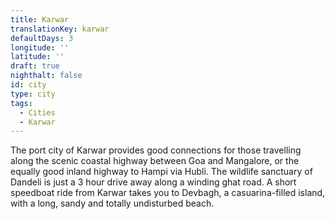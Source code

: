 ```yaml
---
title: Karwar
translationKey: karwar
defaultDays: 3
longitude: ''
latitude: ''
draft: true
nighthalt: false
id: city
type: city
tags:
  - Cities
  - Karwar
---
```

The port city of Karwar provides good connections for those travelling along the scenic coastal highway between Goa and Mangalore, or the equally good inland highway to Hampi via Hubli. The wildlife sanctuary of Dandeli is just a 3 hour drive away along a winding ghat road. A short speedboat ride from Karwar takes you to Devbagh, a casuarina-filled island, with a long, sandy and totally undisturbed beach. 